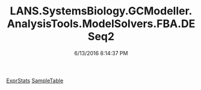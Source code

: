 ﻿---
title: LANS.SystemsBiology.GCModeller.AnalysisTools.ModelSolvers.FBA.DESeq2
date: 6/13/2016 8:14:37 PM
---

[ExprStats](T-LANS.SystemsBiology.GCModeller.AnalysisTools.ModelSolvers.FBA.DESeq2.ExprStats.html)
[SampleTable](T-LANS.SystemsBiology.GCModeller.AnalysisTools.ModelSolvers.FBA.DESeq2.SampleTable.html)
